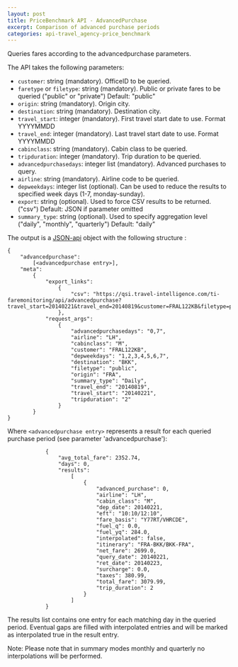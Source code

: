 ```yaml
---
layout: post
title: PriceBenchmark API - AdvancedPurchase
excerpt: Comparison of advanced purchase periods
categories: api-travel_agency-price_benchmark
---
```


Queries fares according to the advancedpurchase parameters.

The API takes the following parameters:
* `customer`: string (mandatory). OfficeID to be queried.
* `faretype` or `filetype`: string (mandatory). Public or private fares to be queried ("public" or "private") Default: "public"
* `origin`: string (mandatory). Origin city.
* `destination`: string (mandatory). Destination city.
* `travel_start`: integer (mandatory). First travel start date to use. Format YYYYMMDD
* `travel_end`: integer (mandatory). Last travel start date to use. Format YYYYMMDD
* `cabinclass`: string (mandatory). Cabin class to be queried.
* `tripduration`: integer (mandatory). Trip duration to be queried.
* `advancedpurchasedays`: integer list (mandatory). Advanced purchases to query.
* `airline`: string (mandatory). Airline code to be queried.
* `depweekdays`: integer list (optional). Can be used to reduce the results to specified week days (1-7, monday-sunday).
* `export`: string (optional). Used to force CSV results to be returned. ("csv") Default: JSON if parameter omitted
* `summary_type`: string (optional). Used to specify aggregation level ("daily", "monthly", "quarterly") Default: "daily"

The output is a [JSON-api](http://jsonapi.org/format/) object with the following structure :

	{
		"advancedpurchase": 
			[<advancedpurchase entry>], 
		"meta": 
			{
				"export_links": 
					{
						"csv": "https://qsi.travel-intelligence.com/ti-faremonitoring/api/advancedpurchase?travel_start=20140221&travel_end=20140819&customer=FRAL122KB&filetype=public&origin=FRA&destination=BKK&cabinclass=M&tripduration=2&summary_type=Daily&advancedpurchasedays=0%2C7&airline=LH&depweekdays=1%2C2%2C3%2C4%2C5%2C6%2C7&export=csv"
					}, 
				"request_args": 
					{
						"advancedpurchasedays": "0,7", 
						"airline": "LH", 
						"cabinclass": "M", 
						"customer": "FRAL122KB", 
						"depweekdays": "1,2,3,4,5,6,7", 
						"destination": "BKK", 
						"filetype": "public", 
						"origin": "FRA", 
						"summary_type": "Daily", 
						"travel_end": "20140819", 
						"travel_start": "20140221", 
						"tripduration": "2"
					}
			}
	}

Where `<advancedpurchase entry>` represents a result for each queried purchase period (see parameter 'advancedpurchase'):

				{
					"avg_total_fare": 2352.74, 
					"days": 0, 
					"results": 
						[
							{
								"advanced_purchase": 0, 
								"airline": "LH", 
								"cabin_class": "M", 
								"dep_date": 20140221, 
								"eft": "10:10/12:10", 
								"fare_basis": "Y77RT/VHRCDE", 
								"fuel_q": 0.0, 
								"fuel_yq": 284.0, 
								"interpolated": false, 
								"itinerary": "FRA-BKK/BKK-FRA", 
								"net_fare": 2699.0, 
								"query_date": 20140221, 
								"ret_date": 20140223, 
								"surcharge": 0.0, 
								"taxes": 380.99, 
								"total_fare": 3079.99, 
								"trip_duration": 2
							}
						]
				}

The results list contains one entry for each matching day in the queried period. Eventual gaps are filled with interpolated entries and will be marked as interpolated true in the result entry.

Note: Please note that in summary modes monthly and quarterly no interpolations will be performed.
